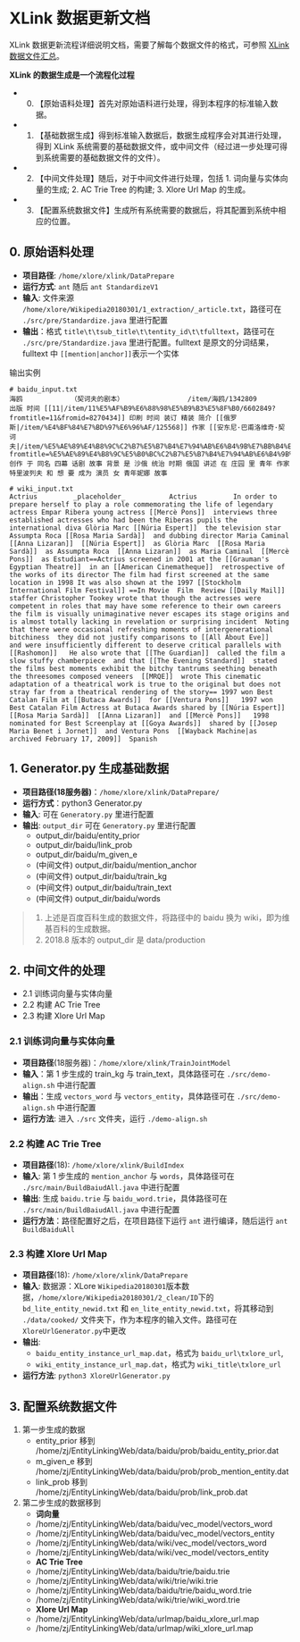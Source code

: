 # XLink 数据更新文档

XLink 数据更新流程详细说明文档，需要了解每个数据文件的格式，可参照 [XLink 数据文件汇总](https://github.com/XinruZhang/XLink/blob/master/XLink%20数据文件汇总.md)。

**XLink 的数据生成是一个流程化过程**

- 0. 【原始语料处理】首先对原始语料进行处理，得到本程序的标准输入数据。
- 1. 【基础数据生成】得到标准输入数据后，数据生成程序会对其进行处理，得到 XLink 系统需要的基础数据文件，或中间文件（经过进一步处理可得到系统需要的基础数据文件的文件）。
- 2. 【中间文件处理】随后，对于中间文件进行处理，包括 1. 词向量与实体向量的生成; 2. AC Trie Tree 的构建; 3. Xlore Url Map 的生成。
- 3. 【配置系统数据文件】生成所有系统需要的数据后，将其配置到系统中相应的位置。

## 0. 原始语料处理
- **项目路径**: `/home/xlore/xlink/DataPrepare`
- **运行方式**: `ant` 随后 `ant StandardizeV1`
- **输入**: 文件来源 `/home/xlore/Wikipedia20180301/1_extraction/_article.txt`，路径可在 `./src/pre/Standardize.java` 里进行配置
- **输出**：格式 `title\t\tsub_title\t\tentity_id\t\tfulltext`，路径可在 `./src/pre/Standardize.java` 里进行配置。fulltext 是原文的分词结果，fulltext 中 `[[mention|anchor]]`表示一个实体

输出实例

```
# baidu_input.txt
海鸥            （契诃夫的剧本）                /item/海鸥/1342809              出版 时间 [[11|/item/11%E5%AF%B9%E6%88%98%E5%B9%B3%E5%8F%B0/6602849?fromtitle=11&fromid=8270434]] 印刷 时间 装订 精装 简介 [[俄罗斯|/item/%E4%BF%84%E7%BD%97%E6%96%AF/125568]] 作家 [[安东尼·巴甫洛维奇·契诃夫|/item/%E5%AE%89%E4%B8%9C%C2%B7%E5%B7%B4%E7%94%AB%E6%B4%9B%E7%BB%B4%E5%A5%87%C2%B7%E5%A5%91%E8%AF%83%E5%A4%AB/5048959?fromtitle=%E5%AE%89%E4%B8%9C%E5%B0%BC%C2%B7%E5%B7%B4%E7%94%AB%E6%B4%9B%E7%BB%B4%E5%A5%87%C2%B7%E5%A5%91%E8%AF%83%E5%A4%AB&fromid=3779962]] 创作 于 同名 四幕 话剧 故事 背景 是 沙俄 统治 时期 俄国 讲述 在 庄园 里 青年 作家 特里波列夫 和 想 要 成为 演员 女 青年妮娜 故事

# wiki_input.txt 
Actrius         _placeholder_           Actrius         In order to prepare herself to play a role commemorating the life of legendary actress Empar Ribera young actress [[Mercè Pons]]  interviews three established actresses who had been the Riberas pupils the international diva Glòria Marc [[Núria Espert]]  the television star Assumpta Roca [[Rosa Maria Sardà]]  and dubbing director Maria Caminal [[Anna Lizaran]]  [[Núria Espert]]  as Glòria Marc  [[Rosa Maria Sardà]]  as Assumpta Roca  [[Anna Lizaran]]  as Maria Caminal  [[Mercè Pons]]  as Estudiant==Actrius screened in 2001 at the [[Grauman's Egyptian Theatre]]  in an [[American Cinematheque]]  retrospective of the works of its director The film had first screened at the same location in 1998 It was also shown at the 1997 [[Stockholm International Film Festival]] ==In Movie  Film  Review [[Daily Mail]]  staffer Christopher Tookey wrote that though the actresses were competent in roles that may have some reference to their own careers  the film is visually unimaginative never escapes its stage origins and is almost totally lacking in revelation or surprising incident  Noting that there were occasional refreshing moments of intergenerational bitchiness  they did not justify comparisons to [[All About Eve]]   and were insufficiently different to deserve critical parallels with [[Rashomon]]   He also wrote that [[The Guardian]]  called the film a slow stuffy chamberpiece  and that [[The Evening Standard]]  stated the films best moments exhibit the bitchy tantrums seething beneath the threesomes composed veneers  [[MRQE]]  wrote This cinematic adaptation of a theatrical work is true to the original but does not stray far from a theatrical rendering of the story== 1997 won Best Catalan Film at [[Butaca Awards]]  for [[Ventura Pons]]   1997 won Best Catalan Film Actress at Butaca Awards shared by [[Núria Espert]]  [[Rosa Maria Sardà]]  [[Anna Lizaran]]  and [[Mercè Pons]]   1998 nominated for Best Screenplay at [[Goya Awards]]  shared by [[Josep Maria Benet i Jornet]]  and Ventura Pons  [[Wayback Machine|as archived February 17, 2009]]  Spanish
```


## 1. Generator.py 生成基础数据
- **项目路径(18服务器)**：`/home/xlore/xlink/DataPrepare/`
- **运行方式**：python3 Generator.py
- **输入**: 可在 `Generatory.py` 里进行配置
- **输出**: `output_dir` 可在 `Generatory.py` 里进行配置
	- output_dir/baidu/entity\_prior
	- output_dir/baidu/link\_prob
	- output_dir/baidu/m\_given\_e
	- (中间文件) output_dir/baidu/mention\_anchor
	- (中间文件) output_dir/baidu/train\_kg
	- (中间文件) output_dir/baidu/train\_text
	- (中间文件) output_dir/baidu/words

> 1. 上述是百度百科生成的数据文件，将路径中的 baidu 换为 wiki，即为维基百科的生成数据。
> 2. 2018.8 版本的 output_dir 是 data/production

## 2. 中间文件的处理
- 2.1 训练词向量与实体向量
- 2.2 构建 AC Trie Tree
- 2.3 构建 Xlore Url Map

### 2.1 训练词向量与实体向量

- **项目路径**(18服务器)：`/home/xlore/xlink/TrainJointModel`
- **输入**：第 1 步生成的 train\_kg 与 train\_text，具体路径可在 `./src/demo-align.sh` 中进行配置
- **输出**：生成 `vectors_word` 与 `vectors_entity`，具体路径可在 `./src/demo-align.sh` 中进行配置
- **运行方法**: 进入 `./src` 文件夹，运行 `./demo-align.sh`


### 2.2 构建 AC Trie Tree
- **项目路径**(18): `/home/xlore/xlink/BuildIndex`
- **输入**: 第 1 步生成的 `mention_anchor` 与 `words`，具体路径可在 `./src/main/BuildBaiudAll.java` 中进行配置
- **输出**: 生成 `baidu.trie` 与 `baidu_word.trie`，具体路径可在 `./src/main/BuildBaiudAll.java` 中进行配置
- **运行方法**：路径配置好之后，在项目路径下运行 `ant` 进行编译，随后运行 `ant BuildBaiduAll`

### 2.3 构建 Xlore Url Map
- **项目路径**(18): `/home/xlore/xlink/DataPrepare`
- **输入**: 数据源：XLore `Wikipedia20180301`版本数据，`/home/xlore/Wikipedia20180301/2_clean/ID`下的 `bd_lite_entity_newid.txt` 和 `en_lite_entity_newid.txt`，将其移动到 `./data/cooked/` 文件夹下，作为本程序的输入文件。路径可在 `XloreUrlGenerator.py`中更改
- **输出**: 
	- `baidu_entity_instance_url_map.dat`，格式为 `baidu_url\txlore_url`,
	- `wiki_entity_instance_url_map.dat`，格式为 `wiki_title\txlore_url`
- **运行方法**: `python3 XloreUrlGenerator.py`

## 3. 配置系统数据文件

1. 第一步生成的数据
	- entity\_prior 移到 /home/zj/EntityLinkingWeb/data/baidu/prob/baidu\_entity\_prior.dat
	- m\_given\_e 移到 /home/zj/EntityLinkingWeb/data/baidu/prob/prob\_mention\_entity.dat
	- link\_prob 移到 /home/zj/EntityLinkingWeb/data/baidu/prob/link\_prob.dat
2. 第二步生成的数据移到
	- **词向量**
	- /home/zj/EntityLinkingWeb/data/baidu/vec\_model/vectors\_word
	- /home/zj/EntityLinkingWeb/data/baidu/vec\_model/vectors\_entity
	- /home/zj/EntityLinkingWeb/data/wiki/vec\_model/vectors\_word
	- /home/zj/EntityLinkingWeb/data/wiki/vec\_model/vectors\_entity
	- **AC Trie Tree**
	- /home/zj/EntityLinkingWeb/data/baidu/trie/baidu.trie
	- /home/zj/EntityLinkingWeb/data/wiki/trie/wiki.trie
	- /home/zj/EntityLinkingWeb/data/baidu/trie/baidu_word.trie
	- /home/zj/EntityLinkingWeb/data/wiki/trie/wiki_word.trie
	- **Xlore Url Map**
	- /home/zj/EntityLinkingWeb/data/urlmap/baidu_xlore_url.map
	- /home/zj/EntityLinkingWeb/data/urlmap/wiki_xlore_url.map


